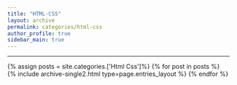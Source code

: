 ```yaml
---
title: "HTML-CSS"
layout: archive
permalink: categories/html-css
author_profile: true
sidebar_main: true
---
```


<!-- 공백이 포함되어 있는 카테고리 이름의 경우 site.categories['a b c'] 이런식으로! -->

***

{% assign posts = site.categories.['Html Css']%}
{% for post in posts %} {% include archive-single2.html type=page.entries_layout %} {% endfor %}
